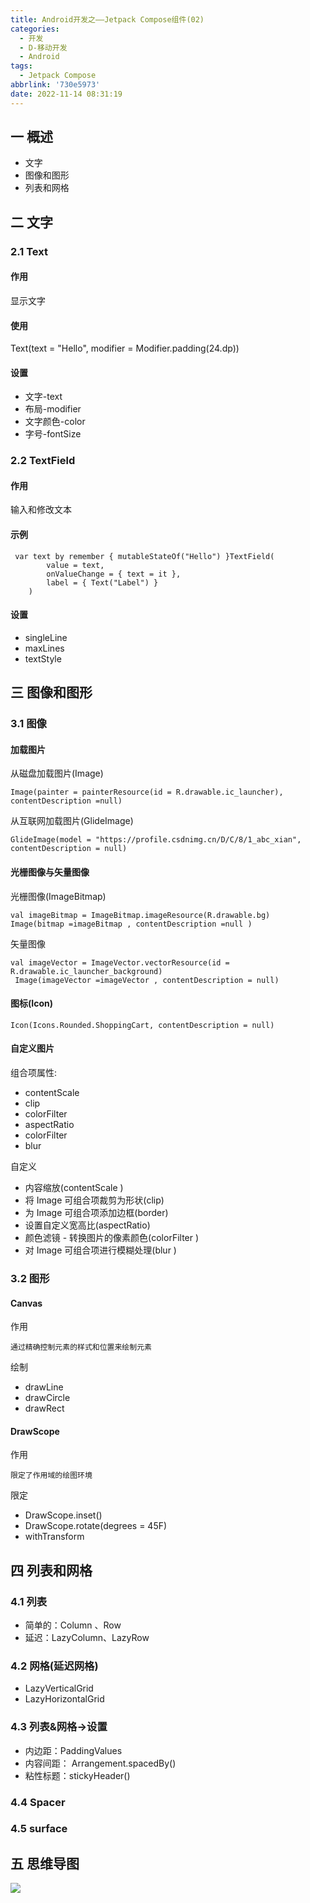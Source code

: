 ```yaml
---
title: Android开发之——Jetpack Compose组件(02)
categories:
  - 开发
  - D-移动开发
  - Android
tags:
  - Jetpack Compose
abbrlink: '730e5973'
date: 2022-11-14 08:31:19
---
```

## 一 概述

* 文字
* 图像和图形
* 列表和网格

<!--more-->

## 二 文字

### 2.1 Text

#### 作用

显示文字

#### 使用

 Text(text = "Hello", modifier = Modifier.padding(24.dp))

#### 设置

* 文字-text
* 布局-modifier
* 文字颜色-color
* 字号-fontSize 

### 2.2 TextField

#### 作用

输入和修改文本

#### 示例

```
 var text by remember { mutableStateOf("Hello") }TextField(
        value = text,
        onValueChange = { text = it },
        label = { Text("Label") }
    )
```

#### 设置

* singleLine
* maxLines
* textStyle

## 三 图像和图形

### 3.1 图像

#### 加载图片

从磁盘加载图片(Image)

```
Image(painter = painterResource(id = R.drawable.ic_launcher), contentDescription =null)
```

从互联网加载图片(GlideImage)

```
GlideImage(model = "https://profile.csdnimg.cn/D/C/8/1_abc_xian", contentDescription = null)
```

#### 光栅图像与矢量图像

光栅图像(ImageBitmap)

```
val imageBitmap = ImageBitmap.imageResource(R.drawable.bg)
Image(bitmap =imageBitmap , contentDescription =null )
```

矢量图像

```
val imageVector = ImageVector.vectorResource(id = R.drawable.ic_launcher_background)
 Image(imageVector =imageVector , contentDescription = null)
```

#### 图标(Icon)

```
Icon(Icons.Rounded.ShoppingCart, contentDescription = null)
```

#### 自定义图片

组合项属性:

* contentScale 
* clip
* colorFilter
* aspectRatio
* colorFilter 
* blur

自定义

* 内容缩放(contentScale )
* 将 Image 可组合项裁剪为形状(clip)
* 为 Image 可组合项添加边框(border)
* 设置自定义宽高比(aspectRatio)
* 颜色滤镜 - 转换图片的像素颜色(colorFilter )
* 对 Image 可组合项进行模糊处理(blur )

### 3.2 图形

#### Canvas

作用

```
通过精确控制元素的样式和位置来绘制元素
```

绘制

* drawLine
* drawCircle
* drawRect

#### DrawScope

作用

```
限定了作用域的绘图环境
```

限定

* DrawScope.inset()
* DrawScope.rotate(degrees = 45F)
* withTransform

## 四 列表和网格

### 4.1 列表

* 简单的：Column 、Row
* 延迟：LazyColumn、LazyRow 

### 4.2 网格(延迟网格)

* LazyVerticalGrid
* LazyHorizontalGrid 

### 4.3 列表&网格->设置

* 内边距：PaddingValues
* 内容间距： Arrangement.spacedBy()
* 粘性标题：stickyHeader()

### 4.4 Spacer

### 4.5 surface

## 五 思维导图

![][1]



[1]:https://jsd.onmicrosoft.cn/gh/PGzxc/CDN/blog-android/Jetpack-Compose-02.png